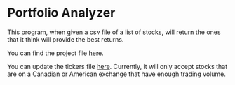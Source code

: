 # Portfolio Analyzer
This program, when given a csv file of a list of stocks, will return the ones that it think will provide the best returns.

You can find the project file [here](Portfolio_Analyst.ipynb).

You can update the tickers file [here](Tickers.csv). Currently, it will only accept stocks that are on a Canadian or American exchange that have enough trading volume. 

